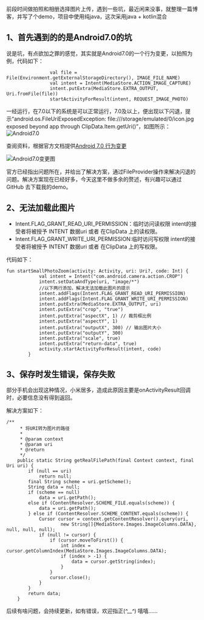 前段时间做拍照和相册选择图片上传，遇到一些坑，最近闲来没事，就整理一篇博客，并写了个demo，项目中使用纯java，这次采用java + kotlin混合
## 1、首先遇到的的是Android7.0的坑

说是坑，有点欲加之罪的感觉，其实就是Android7.0的一个行为变更，以拍照为例，代码如下：

```
                val file = File(Environment.getExternalStorageDirectory(), IMAGE_FILE_NAME)
                val intent = Intent(MediaStore.ACTION_IMAGE_CAPTURE)
                intent.putExtra(MediaStore.EXTRA_OUTPUT, Uri.fromFile(file))
                startActivityForResult(intent, REQUEST_IMAGE_PHOTO)
```
一经运行，在7.0以下的系统是可以正常运行，7.0及以上，便出现以下闪退，提示“android.os.FileUriExposedException: file:///storage/emulated/0/icon.jpg exposed beyond app through ClipData.Item.getUri()”，如图所示：
![Android7.0](https://img-blog.csdnimg.cn/20181223233011902.png?x-oss-process=image/watermark,type_ZmFuZ3poZW5naGVpdGk,shadow_10,text_aHR0cHM6Ly9ibG9nLmNzZG4ubmV0L3BhbmdwYW5nMTIzNjU0,size_16,color_FFFFFF,t_70)

查阅资料，根据官方文档提供[Android 7.0 行为变更](https://developer.android.com/about/versions/nougat/android-7.0-changes)

![Android7.0变更图](https://img-blog.csdnimg.cn/20181223234046922.png?x-oss-process=image/watermark,type_ZmFuZ3poZW5naGVpdGk,shadow_10,text_aHR0cHM6Ly9ibG9nLmNzZG4ubmV0L3BhbmdwYW5nMTIzNjU0,size_16,color_FFFFFF,t_70)

官方已经指出问题所在，并给出了解决方案，通过FileProvider操作来解决闪退的问题。解决方案现在已经好多，今天这里不做多余的赘述，有兴趣可以通过 GitHub 去下载我的demo。

## 2、无法加载此图片

 - Intent.FLAG_GRANT_READ_URI_PERMISSION：临时访问读权限  intent的接受者将被授予 INTENT 数据uri 或者 在ClipData 上的读权限。
 - Intent.FLAG_GRANT_WRITE_URI_PERMISSION:临时访问写权限  intent的接受者将被授予 INTENT 数据uri 或者 在ClipData 上的写权限。


代码如下：
```
fun startSmallPhotoZoom(activity: Activity, uri: Uri?, code: Int) {
            val intent = Intent("com.android.camera.action.CROP")
            intent.setDataAndType(uri, "image/*")
            //以下两行添加，解决无法加载此图片的提示
            intent.addFlags(Intent.FLAG_GRANT_READ_URI_PERMISSION)
            intent.addFlags(Intent.FLAG_GRANT_WRITE_URI_PERMISSION)
            intent.putExtra(MediaStore.EXTRA_OUTPUT, uri)
            intent.putExtra("crop", "true")
            intent.putExtra("aspectX", 1) // 裁剪框比例
            intent.putExtra("aspectY", 1)
            intent.putExtra("outputX", 300) // 输出图片大小
            intent.putExtra("outputY", 300)
            intent.putExtra("scale", true)
            intent.putExtra("return-data", true)
            activity.startActivityForResult(intent, code)
        }
```

## 3、保存时发生错误，保存失败

部分手机会出现这种情况，小米居多，造成此原因主要是onActivityResult回调时，必要信息没有得到返回。

解决方案如下：

```
/**
     * 将URI转为图片的路径
     *
     * @param context
     * @param uri
     * @return
     */
    public static String getRealFilePath(final Context context, final Uri uri) {
        if (null == uri)
            return null;
        final String scheme = uri.getScheme();
        String data = null;
        if (scheme == null)
            data = uri.getPath();
        else if (ContentResolver.SCHEME_FILE.equals(scheme)) {
            data = uri.getPath();
        } else if (ContentResolver.SCHEME_CONTENT.equals(scheme)) {
            Cursor cursor = context.getContentResolver().query(uri,
                    new String[]{MediaStore.Images.ImageColumns.DATA}, null, null, null);
            if (null != cursor) {
                if (cursor.moveToFirst()) {
                    int index = cursor.getColumnIndex(MediaStore.Images.ImageColumns.DATA);
                    if (index > -1) {
                        data = cursor.getString(index);
                    }
                }
                cursor.close();
            }
        }
        return data;
    }
```

后续有啥问题，会持续更新，如有错误，欢迎指正(*^__^*) 嘻嘻……
